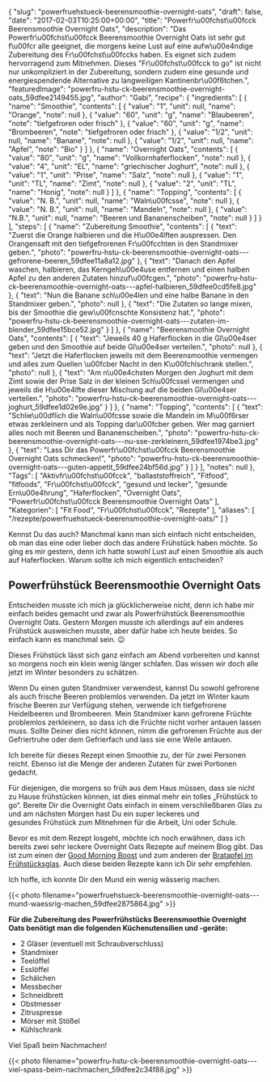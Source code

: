 {
    "slug": "powerfruehstueck-beerensmoothie-overnight-oats",
    "draft": false,
    "date": "2017-02-03T10:25:00+00:00",
    "title": "Powerfr\u00fchst\u00fcck Beerensmoothie Overnight Oats",
    "description": "Das Powerfr\u00fchst\u00fcck Beerensmoothie Overnight Oats ist sehr gut f\u00fcr alle geeignet, die morgens keine Lust auf eine aufw\u00e4ndige Zubereitung des Fr\u00fchst\u00fccks haben. Es eignet sich zudem hervorragend zum Mitnehmen. Dieses \"Fr\u00fchst\u00fcck to go\" ist nicht nur unkompliziert in der Zubereitung, sondern zudem eine gesunde und energiespendende Alternative zu langweiligen Kantinenbr\u00f6tchen.",
    "featuredImage": "powerfru-hstu-ck-beerensmoothie-overnight-oats_59dfee2149455.jpg",
    "author": "Gabi",
    "recipe": {
        "ingredients": [
            {
                "name": "Smoothie",
                "contents": [
                    {
                        "value": "1",
                        "unit": null,
                        "name": "Orange",
                        "note": null
                    },
                    {
                        "value": "60",
                        "unit": "g",
                        "name": "Blaubeeren",
                        "note": "tiefgefroren oder frisch"
                    },
                    {
                        "value": "60",
                        "unit": "g",
                        "name": "Brombeeren",
                        "note": "tiefgefroren oder frisch"
                    },
                    {
                        "value": "1\/2",
                        "unit": null,
                        "name": "Banane",
                        "note": null
                    },
                    {
                        "value": "1\/2",
                        "unit": null,
                        "name": "Apfel",
                        "note": "Bio"
                    }
                ]
            },
            {
                "name": "Overnight Oats",
                "contents": [
                    {
                        "value": "80",
                        "unit": "g",
                        "name": "Vollkornhaferflocken",
                        "note": null
                    },
                    {
                        "value": "4",
                        "unit": "EL",
                        "name": "griechischer Joghurt",
                        "note": null
                    },
                    {
                        "value": "1",
                        "unit": "Prise",
                        "name": "Salz",
                        "note": null
                    },
                    {
                        "value": "1",
                        "unit": "TL",
                        "name": "Zimt",
                        "note": null
                    },
                    {
                        "value": "2",
                        "unit": "TL",
                        "name": "Honig",
                        "note": null
                    }
                ]
            },
            {
                "name": "Topping",
                "contents": [
                    {
                        "value": "N. B.",
                        "unit": null,
                        "name": "Waln\u00fcsse",
                        "note": null
                    },
                    {
                        "value": "N. B.",
                        "unit": null,
                        "name": "Mandeln",
                        "note": null
                    },
                    {
                        "value": "N.B.",
                        "unit": null,
                        "name": "Beeren und Bananenscheiben",
                        "note": null
                    }
                ]
            }
        ],
        "steps": [
            {
                "name": "Zubereitung Smoothie",
                "contents": [
                    {
                        "text": "Zuerst die Orange halbieren und die H\u00e4lften auspressen. Den Orangensaft mit den tiefgefrorenen Fr\u00fcchten in den Standmixer geben.",
                        "photo": "powerfru-hstu-ck-beerensmoothie-overnight-oats---gefrorene-beeren_59dfee11a8a12.jpg"
                    },
                    {
                        "text": "Danach den Apfel waschen, halbieren, das Kerngeh\u00e4use entfernen und einen halben Apfel zu den anderen Zutaten hinzuf\u00fcgen.",
                        "photo": "powerfru-hstu-ck-beerensmoothie-overnight-oats---apfel-halbieren_59dfee0cd5fe8.jpg"
                    },
                    {
                        "text": "Nun die Banane sch\u00e4len und eine halbe Banane in den Standmixer geben.",
                        "photo": null
                    },
                    {
                        "text": "Die Zutaten so lange mixen, bis der Smoothie die gew\u00fcnschte Konsistenz hat.",
                        "photo": "powerfru-hstu-ck-beerensmoothie-overnight-oats---zutaten-im-blender_59dfee15bce52.jpg"
                    }
                ]
            },
            {
                "name": "Beerensmoothie Overnight Oats",
                "contents": [
                    {
                        "text": "Jeweils 40 g Haferflocken in die Gl\u00e4ser geben und den Smoothie auf beide Gl\u00e4ser verteilen.",
                        "photo": null
                    },
                    {
                        "text": "Jetzt die Haferflocken jeweils mit dem Beerensmoothie vermengen und alles zum Quellen \u00fcber Nacht in den K\u00fchlschrank stellen.",
                        "photo": null
                    },
                    {
                        "text": "Am n\u00e4chsten Morgen den Joghurt mit dem Zimt sowie der Prise Salz in der kleinen Sch\u00fcssel vermengen und jeweils die H\u00e4lfte dieser Mischung auf die beiden Gl\u00e4ser verteilen.",
                        "photo": "powerfru-hstu-ck-beerensmoothie-overnight-oats---joghurt_59dfee1d02e9e.jpg"
                    }
                ]
            },
            {
                "name": "Topping",
                "contents": [
                    {
                        "text": "Schlie\u00dflich die Waln\u00fcsse sowie die Mandeln im M\u00f6rser etwas zerkleinern und als Topping dar\u00fcber geben. Wer mag garniert alles noch mit Beeren und Bananenscheiben.",
                        "photo": "powerfru-hstu-ck-beerensmoothie-overnight-oats---nu-sse-zerkleinern_59dfee1974be3.jpg"
                    },
                    {
                        "text": "Lass Dir das Powerfr\u00fchst\u00fcck Beerensmoothie Overnight Oats schmecken!",
                        "photo": "powerfru-hstu-ck-beerensmoothie-overnight-oats---guten-appetit_59dfee24bf56d.jpg"
                    }
                ]
            }
        ],
        "notes": null
    },
    "Tags": [
        "Aktivfr\u00fchst\u00fcck",
        "ballaststoffreich",
        "Fitfood",
        "fitfoods",
        "Fr\u00fchst\u00fcck",
        "gesund und lecker",
        "gesunde Ern\u00e4hrung",
        "Haferflocken",
        "Overnight Oats",
        "Powerfr\u00fchst\u00fcck Beerensmoothie Overnight Oats"
    ],
    "Kategorien": [
        "Fit Food",
        "Fr\u00fchst\u00fcck",
        "Rezepte"
    ],
    "aliases": [
        "\/rezepte\/powerfruehstueck-beerensmoothie-overnight-oats\/"
    ]
}

Kennst Du das auch? Manchmal kann man sich einfach nicht entscheiden, ob man das eine oder lieber doch das andere Frühstück haben möchte. So ging es mir gestern, denn ich hatte sowohl Lust auf einen Smoothie als auch auf Haferflocken. Warum sollte ich mich eigentlich entscheiden?

## Powerfrühstück Beerensmoothie Overnight Oats

Entscheiden musste ich mich ja glücklicherweise nicht, denn ich habe mir einfach beides gemacht und zwar als Powerfrühstück Beerensmoothie Overnight Oats. Gestern Morgen musste ich allerdings auf ein anderes Frühstück ausweichen musste, aber dafür habe ich heute beides. So einfach kann es manchmal sein. &#x1f609;

Dieses Frühstück lässt sich ganz einfach am Abend vorbereiten und kannst so morgens noch ein klein wenig länger schlafen. Das wissen wir doch alle jetzt im Winter besonders zu schätzen.

Wenn Du einen guten Standmixer verwendest, kannst Du sowohl gefrorene als auch frische Beeren problemlos verwenden. Da jetzt im Winter kaum frische Beeren zur Verfügung stehen, verwende ich tiefgefrorene Heidelbeeren und Brombeeren. Mein Standmixer kann gefrorene Früchte problemlos zerkleinern, so dass ich die Früchte nicht vorher antauen lassen muss. Sollte Deiner dies nicht können, nimm die gefrorenen Früchte aus der Gefriertruhe oder dem Gefrierfach und lass sie eine Weile antauen.

Ich bereite für dieses Rezept einen Smoothie zu, der für zwei Personen reicht. Ebenso ist die Menge der anderen Zutaten für zwei Portionen gedacht.

Für diejenigen, die morgens so früh aus dem Haus müssen, dass sie nicht zu Hause frühstücken können, ist dies einmal mehr ein tolles &#8222;Frühstück to go&#8220;. Bereite Dir die Overnight Oats einfach in einem verschließbaren Glas zu und am nächsten Morgen hast Du ein super leckeres und gesundes Frühstück zum Mitnehmen für die Arbeit, Uni oder Schule.

Bevor es mit dem Rezept losgeht, möchte ich noch erwähnen, dass ich bereits zwei sehr leckere Overnight Oats Rezepte auf meinem Blog gibt. Das ist zum einen der [Good Morning Boost][1] und zum anderen der [Bratapfel im Frühstücksglas][2]. Auch diese beiden Rezepte kann ich Dir sehr empfehlen.

Ich hoffe, ich konnte Dir den Mund ein wenig wässerig machen.

{{< photo filename="powerfruehstueck-beerensmoothie-overnight-oats---mund-waessrig-machen_59dfee2875864.jpg" >}}

**Für die Zubereitung des Powerfrühstücks Beerensmoothie Overnight Oats benötigt man die folgenden Küchenutensilien und -geräte:**

 * 2 Gläser (eventuell mit Schraubverschluss)
 * Standmixer
 * Teelöffel
 * Esslöffel
 * Schälchen
 * Messbecher
 * Schneidbrett
 * Obstmesser
 * Zitruspresse
 * Mörser mit Stößel
 * Kühlschrank

Viel Spaß beim Nachmachen!

{{< photo filename="powerfru-hstu-ck-beerensmoothie-overnight-oats---viel-spass-beim-nachmachen_59dfee2c34f88.jpg" >}}

 [1]: https://kochfokus.de/rezepte/overnight-oat-fruechstueck/
 [2]: https://kochfokus.de/rezepte/overnightoats-haferflocken-bratapfel-im-fruehstueckglaeschen/